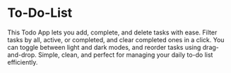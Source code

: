 # To-Do-List
This Todo App lets you add, complete, and delete tasks with ease. Filter tasks by all, active, or completed, and clear completed ones in a click. You can toggle between light and dark modes, and reorder tasks using drag-and-drop. Simple, clean, and perfect for managing your daily to-do list efficiently.
